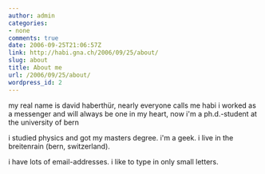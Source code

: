 ```yaml
---
author: admin
categories:
- none
comments: true
date: 2006-09-25T21:06:57Z
link: http://habi.gna.ch/2006/09/25/about/
slug: about
title: About me
url: /2006/09/25/about/
wordpress_id: 2
---
```


my real name is david haberthür, nearly everyone calls me habi
i worked as a messenger and will always be one in my heart, now i'm a ph.d.-student at the university of bern

i studied physics and got my masters degree.
i'm a geek.
i live in the breitenrain (bern, switzerland).

i have lots of email-addresses.
i like to type in only small letters.
